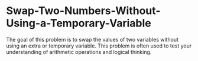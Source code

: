 # Swap-Two-Numbers-Without-Using-a-Temporary-Variable
The goal of this problem is to swap the values of two variables without using an extra or temporary variable. This problem is often used to test your understanding of arithmetic operations and logical thinking.
